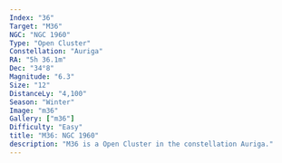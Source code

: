 ```yaml
---
Index: "36"
Target: "M36"
NGC: "NGC 1960"
Type: "Open Cluster"
Constellation: "Auriga"
RA: "5h 36.1m"
Dec: "34°8"
Magnitude: "6.3"
Size: "12"
DistanceLy: "4,100"
Season: "Winter"
Image: "m36"
Gallery: ["m36"]
Difficulty: "Easy"
title: "M36: NGC 1960"
description: "M36 is a Open Cluster in the constellation Auriga."
---
```

